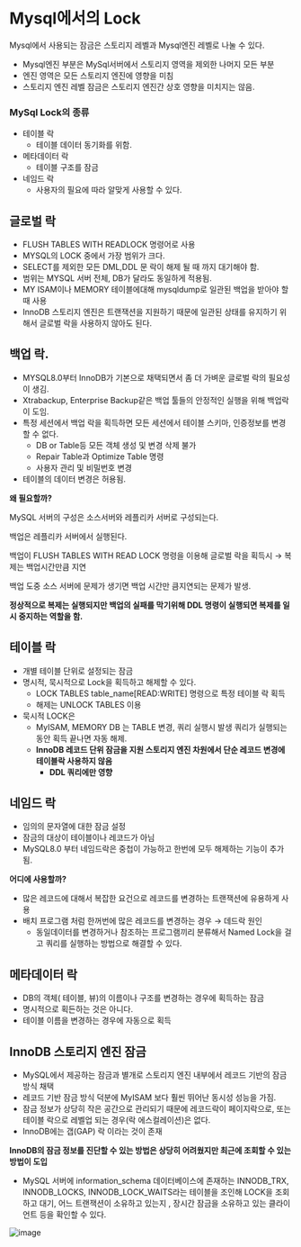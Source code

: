 # Mysql에서의 Lock

Mysql에서 사용되는 잠금은 스토리지 레벨과 Mysql엔진 레벨로 나눌 수 있다.

- Mysql엔진 부분은 MySql서버에서 스토리지 영역을 제외한 나머지 모든 부분
- 엔진 영역은 모든 스토리지 엔진에 영향을 미침
- 스토리지 엔진 레벨 잠금은 스토리지 엔진간 상호 영향을 미치지는 않음.

### MySql Lock의 종류

- 테이블 락
    - 테이블 데이터 동기화를 위함.
- 메타데이터 락
    - 테이블 구조를 잠금
- 네임드 락
    - 사용자의 필요에 따라 알맞게 사용할 수 있다.

## 글로벌 락

- FLUSH TABLES WITH READLOCK 명령어로 사용
- MYSQL의 LOCK 중에서 가장 범위가 크다.
- SELECT를 제외한 모든 DML,DDL 문 락이 해제 될 때 까지 대기해야 함.
- 범위는 MYSQL 서버 전체, DB가 달라도 동일하게 적용됨.
- MY ISAM이나 MEMORY 테이블에대해 mysqldump로 일관된 백업을 받아야 할 때 사용
- InnoDB 스토리지 엔진은 트랜잭션을 지원하기 때문에 일관된 상태를 유지하기 위해서 글로벌 락을 사용하지 않아도 된다.

## 백업 락.

- MYSQL8.0부터 InnoDB가 기본으로 채택되면서 좀 더 가벼운 글로벌 락의 필요성이 생김.
- Xtrabackup, Enterprise Backup같은 백업 툴들의 안정적인 실행을 위해 백업락이 도임.
- 특정 세션에서 백업 락을 획득하면 모든 세션에서 테이블 스키마, 인증정보를 변경할 수 없다.
    - DB or Table등 모든 객체 생성 및 변경 삭제 불가
    - Repair Table과 Optimize Table 명령
    - 사용자 관리 및 비밀번호 변경
- 테이블의 데이터 변경은 허용됨.

******************************************왜 필요할까?******************************************

MySQL 서버의 구성은 소스서버와 레플리카 서버로 구성되는다.

백업은 레플리카 서버에서 실행된다.

백업이 FLUSH TABLES WITH READ LOCK  명령을 이용해 글로벌 락을 획득시 → 복제는 백업시간만큼 지연

백업 도중 소스 서버에 문제가 생기면 백업 시간만 큼지연되는 문제가 발생.

**정상적으로 복제는 실행되지만 백업의 실패를 막기위해 DDL 명령이 실행되면 복제를 일시 중지하는 역할을 함.**

## 테이블 락

- 개별 테이블 단위로 설정되는 잠금
- 명시적, 묵시적으로 Lock을 획득하고 해제할 수 있다.
    - LOCK TABLES table_name[READ:WRITE] 명령으로 특정 테이블 락 획득
    - 해제는 UNLOCK TABLES 이용
- 묵시적 LOCK은
    - MyISAM, MEMORY DB 는 TABLE 변경, 쿼리 실행시 발생 쿼리가 실행되는 동안 획득 끝나면 자동 해제.
    - **InnoDB 레코드 단위 잠금을 지원 스토리지 엔진 차원에서 단순 레코드 변경에 테이블락 사용하지 않음**
        - **DDL 쿼리에만 영향**

## 네임드 락

- 임의의 문자열에 대한 잠금 설정
- 잠금의 대상이 테이블이나 레코드가 아님
- MySQL8.0 부터 네임드락은 중첩이 가능하고 한번에 모두 해제하는 기능이 추가됨.

************************************어디에 사용할까?************************************

- 많은 레코드에 대해서 복잡한 요건으로 레코드를 변경하는 트랜잭션에 유용하게 사용
- 배치 프로그램 처럼 한꺼번에 많은 레코드를 변경하는 경우 → 데드락 원인
    - 동일데이터를 변경하거나 참조하는 프로그램끼리 분류해서 Named Lock을 걸고 쿼리를 실행하는 방법으로 해결할 수 있다.

## 메타데이터 락

- DB의 객체( 테이블, 뷰)의 이름이나 구조를 변경하는 경우에 획득하는 잠금
- 명시적으로 획든하는 것은 아니다.
- 테이블 이름을 변경하는 경우에 자동으로 획득

## InnoDB 스토리지 엔진 잠금

- MySQL에서 제공하는 잠금과 별개로 스토리지 엔진 내부에서 레코드 기반의 잠금 방식 채택
- 레코드 기반 잠금 방식 덕분에 MyISAM 보다 훨씬 뛰어난 동시성 성능을 가짐.
- 잠금 정보가 상당히 작은 공간으로 관리되기 때문에 레코드락이 페이지락으로, 또는 테이블 락으로 레벨업 되는 경우(락 에스컬레이션)은 없다.
- InnoDB에는 갭(GAP) 락 이라는 것이 존재

**InnoDB의 잠금 정보를 진단할 수 있는 방법은 상당히 어려웠지만 최근에 조회할 수 있는 방법이 도입**

- MySQL 서버에 information_schema 데이터베이스에 존재하는 INNODB_TRX, INNODB_LOCKS, INNODB_LOCK_WAITS라는 테이블을 조인해 LOCK을 조회하고 대기, 어느 트랜잭션이 소유하고 있는지 , 장시간 잠금을 소유하고 있는 클라이언트 등을 확인할 수 있다.

![image](https://github.com/yssy3135/TIL/assets/62733005/657c4d05-8370-425b-9884-3907b707aa86)

